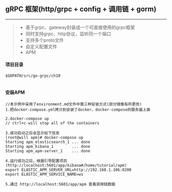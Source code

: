## gRPC 框架(http/grpc + config + 调用链 + gorm)

------

> * 基于grpc、gateway封装成一个可直接使用的grpc框架
> * 同时支持grpc、http协议，监听同一个端口
> * 支持多个proto文件
> * 自定义配置文件
> * APM

#### 项目目录
```
$GOPATH/src/go-grpc/ch10


```

#### 安装APM
```
//本示例中采用了environment.md文件中第三种安装方式(部分镜像有所更改)
1.把docker-compose.yml拷贝到安装了docker、docker-compose的服务器上面

2.docker-compose up
// ctrl+c will stop all of the containers

3.成功启动之后会显示如下信息
[root@will apm]# docker-compose up
Starting apm_elasticsearch_1 ... done
Starting apm_kibana_1        ... done
Starting apm_apm-server_1    ... done

4.运行成功之后，根据引导配置项目(http://localhost:5601/app/kibana#/home/tutorial/apm)
export ELASTIC_APM_SERVER_URL=http://192.168.1.106:8200
export ELASTIC_APM_SERVICE_NAME=ws

5.通过 http://localhost:5601/app/apm 查看调用链数据
```
